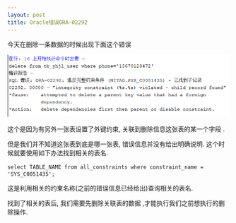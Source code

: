 ```yaml
---
layout: post
title: Oracle错误ORA-02292
---
```


今天在删除一条数据的时候出现下面这个错误



![error01](https://raw.githubusercontent.com/daniel163/daniel163.github.io/master/images/wenzhang/01/error01.png)




这个是因为有另外一张表设置了外键约束, 关联到删除信息这张表的某一个字段 . 

但是我们并不知道这张表到底是哪一张表, 错误信息并没有给出明确说明. 这个时候就要使用如下办法找到相关的表名.



	select TABLE_NAME from all_constraints where constraint_name = 'SYS_C0051435';

	

这是利用相关的约束名称(之前的错误信息已经给出)查询相关的表名.

找到了相关的表后, 我们需要先删除关联表的数据 ,才能执行我们之前想执行的删除操作.
